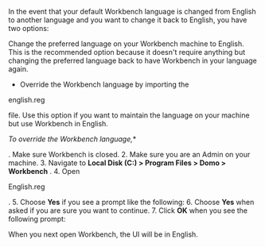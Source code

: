

In the event that your default Workbench language is changed from English to another language and you want to change it back to English, you have two options:

 Change the preferred language on your Workbench machine to English. This is the recommended option because it doesn't require anything but changing the preferred language back to have Workbench in your language again.
* Override the Workbench language by importing the

english.reg

file. Use this option if you want to maintain the language on your machine but use Workbench in English.

*To override the Workbench language,**

. Make sure Workbench is closed.
2. Make sure you are an Admin on your machine.
3. Navigate to
 **Local Disk (C:) > Program Files > Domo > Workbench**
 .
4. Open

English.reg

.
5. Choose
 **Yes**
 if you see a prompt like the following:
6. Choose
 **Yes**
 when asked if you are sure you want to continue.
7. Click
 **OK**
 when you see the following prompt:

When you next open Workbench, the UI will be in English.

